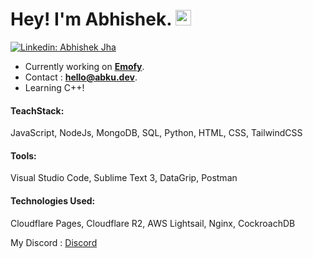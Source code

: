 # Hey! I'm Abhishek. <img src="https://media-net.abku.dev/wave-hi.gif" width="25px">

[![Linkedin: Abhishek Jha](https://img.shields.io/badge/-Abhishek%20Jha-red?style=flat-square&logo=Linkedin&logoColor=white&link=https://www.linkedin.com/in/verma-khushboo/)](https://www.linkedin.com/in/abkux/)


- Currently working on **[Emofy](http://emofy.abku.dev)**.
- Contact : **[hello@abku.dev](mailto:hello@abku.dev)**.
- Learning C++! 


#### TeachStack:

JavaScript, NodeJs, MongoDB, SQL, Python, HTML, CSS, TailwindCSS



#### Tools: 

Visual Studio Code, Sublime Text 3, DataGrip, Postman

#### Technologies Used: 

Cloudflare Pages, Cloudflare R2, AWS Lightsail, Nginx, CockroachDB 

My Discord : [Discord](https://to.abku.dev/abku)
